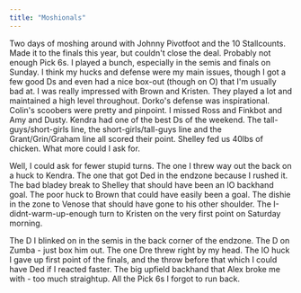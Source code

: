 ```yaml
---
title: "Moshionals"
---
```


Two days of moshing around with Johnny Pivotfoot and the 10 Stallcounts. Made it to the finals this year, but couldn't close the deal. Probably not enough Pick 6s. I played a bunch, especially in the semis and finals on Sunday. I think my hucks and defense were my main issues, though I got a few good Ds and even had a nice box-out (though on O) that I'm usually bad at. I was really impressed with Brown and Kristen. They played a lot and maintained a high level throughout. Dorko's defense was inspirational. Colin's scoobers were pretty and pinpoint. I missed Ross and Finkbot and Amy and Dusty. Kendra had one of the best Ds of the weekend. The tall-guys/short-girls line, the short-girls/tall-guys line and the Grant/Grin/Graham line all scored their point. Shelley fed us 40lbs of chicken. What more could I ask for.

Well, I could ask for fewer stupid turns. The one I threw way out the back on a huck to Kendra. The one that got Ded in the endzone because I rushed it. The bad bladey break to Shelley that should have been an IO backhand goal. The poor huck to Brown that could have easily been a goal. The dishie in the zone to Venose that should have gone to his other shoulder. The I-didnt-warm-up-enough turn to Kristen on the very first point on Saturday morning.

The D I blinked on in the semis in the back corner of the endzone. The D on Zumba - just box him out. The one Dre threw right by my head. The IO huck I gave up first point of the finals, and the throw before that which I could have Ded if I reacted faster. The big upfield backhand that Alex broke me with - too much straightup. All the Pick 6s I forgot to run back.
